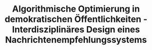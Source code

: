 ---
id: "interdisz-nes" # nochmal überlegen
method: "Seminar"
institution: "Fakultät für Wirtschafts- und Sozialwissenschaften"
title: "Algorithmische Optimierung in demokratischen Öffentlichkeiten - Interdisziplinäres Design eines Nachrichtenempfehlungssystems"
title_project: 
title_short: "Interdisziplinäres NES"
period: "Apr 22 ­­- Mar 23 (12 months)"
foerderlinie: "Fachspezifische Data Literacy"
round: "1"
lecture2go:
uhh_url: "https://www.hcl.uni-hamburg.de/ddlitlab/data-literacy-lehrlabor/erste-foerderrunde/08-interdisz-nes.html"
contributors: "Laura Laugwitz, Nadja Schaetz"
mentors: 
quote: "Politische Aushandlungsprozesse finden in demokratischen Öffentlichkeiten unter anderem über journalistische Strukturen statt. Redaktionelle Normen spielen für die Distribution von Nachrichten eine wichtige Rolle, wenngleich sie durch die Digitalisierungsprozesse vermehrt automatisiert stattfindet."
text: |
    ### Ausrichtung des Seminars

    Das Seminar richtete sich an Studierende der Kommunikationswissenschaft und der Informatik. Dabei ergänzten sich die kommunikationswissenschaftlichen und technischen Perspektiven der Studierenden. Neben den unterschiedlichen Perspektiven auf den Umgang mit Daten bringen die beiden Fachdisziplinen auch unterschiedliche Lernsozialisationen mit. Informatikstudierende lernen zumeist lösungs- und ergebnisorientiert, während Studierende der Sozialwissenschaften eher an komplexen Kontexten und Strukturen ansetzen und aus diesen Konsequenzen für Individuen und Gesellschaft herleiten. Diese unterschiedlichen Lernsozialisationen stellen eine Herausforderung für interdisziplinäres Lernen dar, zeigen aber auch die Notwendigkeit interdisziplinärer Projekte auf. Durch den Austausch konnten Datenpraktiken des eigenen Faches kritisch reflektiert werden. Inhaltlich wurden kommunikationswissenschaftliche Erklärungen für Mediennutzung und -wirkung behandelt, aber auch anwendungsspezifische, technische Herausforderungen betrachtet.

    Die Sitzungen des Seminars wurden in vier Themenblöcke unterteilt: Datenbasis Artikel, Datenbasis Userverhalten, Empfehlungslogiken sowie Distribution und Darstellung. Jeder dieser Themenblöcke bestand aus je einer Sitzung zu den spezifischen Perspektiven der Informatik und Kommunikationswissenschaft. In jeweils einer dritten Sitzung wurden diese Perspektiven zusammengeführt und auf die Praxis übertragen.

    ### Rückblick und Ergebnisse

    Studierende im Lehrprojekt verstehen nun die Funktionen eines Nachrichtenempfehlungssystems. Auch nicht‐technische Studierende konnten Kenntnisse im Umgang mit unstrukturierten Textdaten und Verhaltensdaten auf Nachrichtenwebseiten erlangen. Studierende verstehen ebenfalls die Rolle von Nachrichtenempfehlungssystemen in demokratischen Gesellschaften. Die Auseinandersetzung mit diesen Themen erfolgte größtenteils über theoretische und empirische Texte aus der Kommunikationswissenschaft, aber auch kritische Beiträge aus anderen sozialwissenschaftlichen Disziplinen trugen dazu bei. Durch kontinuierlichen Austausch untereinander und mit den Lehrenden sind die Studierenden nun in der Lage, unterschiedliche Forschungsperspektiven auf das Thema zu vereinen. Darüber hinaus entwickelten die Studierenden mithilfe von Wireframes in Kleingruppen Prototypen für ein Nachrichtenempfehlungssystem. Hier konnten sie ihr Wissen in Praxis umsetzen, und dabei auch eine Form von Konzeptionierung kennenlernen, die vor allem in der Kommunikationswissenschaft selten vermittelt wird. Gerade im Kontext der wachsenden technischen Anforderungen an Berufe im Journalismus sind dies Fähigkeiten, mit denen sich die Studierenden während und nach dem Studienabschluss hervorheben können. Durch den interdisziplinären Austausch über das Semester hinweg, haben die Studierenden auch ein besseres Verständnis für Epistemologien und Vokabular ihrer eigenen und anderer Fächer erlangt.

    Projektbasiertes Lernen, in dem Studierende ein Problem aus der realen Welt lösen sollen, zum Beispiel die Entwicklung eines Nachrichtenempfehlungssystems, konnte den Studierenden helfen, kritisches Denken und Fähigkeiten zur Problemlösung zu entwickeln und praktische Erfahrungen in diesen Bereich zu sammeln. Dieses Format soll für zukünftige Kurse verwendet werden, um Studierenden die Breite von Problemlösungen zu diesen Projekten aufzuzeigen.

    ### Tipps von Lehrenden für Lehrende

    Aktivitäten wie Diskussionen, Gruppenarbeit, Expert*innen‐Interviews und Warm‐Ups haben sich bewährt. Hybrider Unterricht als Format ist hilfreich, um Studierenden das Lernen in unterschiedlichen Lebensrealitätten zu ermöglichen. Außerdem wird der Einsatz von Co‐Teaching empfohlen, damit Lehrkräfte selbst direkt von der Praxis anderer protieren können. Innerhalb der Lehrveranstaltungen bieten sich sowohl digitale als auch analoge Werkzeuge (Quizzes, Flipcharts, Tafelbilder, Diskussionsdokumente, ...) an, um Gruppenarbeiten und Dikussionen strukturiert zu begleiten.

image: "https://www.hcl.uni-hamburg.de/18800260/projektfoto-f909d2a4a17833c89da277bd27e648b327a6bedb.jpg"
image_credit: "Gül Isik / pexels"
link_external:
stine: "WiSe 2022/23:  Seminar https://www.stine.uni-hamburg.de/scripts/mgrqispi.dll?APPNAME=CampusNet&PRGNAME=COURSEDETAILS&ARGUMENTS=-N000000000000001,-N000605,-N0,-N383163373165921,-N383163373139922,-N0,-N0,-N3,-A3WPCHSKMRf5mRgRUYqoz7fwexqaZmSLExdZYWM5T3uHBHByAYSA8fj5gRdewmN6QvNPzcQp6RDFZPBooWQoKfNP7CuDNPqWLmzUzOImqPYwYfDZExqHaQuLMed9-vYG3ff5BeuaACfwlxqo3cdovmQ53efmZvuWsPBwzcqLNYWRXHu7ZvzHmeMRQcWKlOYHaHMPPHDm37ZPxWzGAYSaNCuPl7tZjHq5QmB7NRSR8xqAFxg55CfN-v-n6fjmeHzUIQj5EVooKHzPEeWp6OZHvcdmAWUPucU5eOSHvcgLlYfftWQHTQSeF7dGwvzWTcBLjOIWPcBNAWZLMcolZ4Mm0QDHafjKEx-5U7gHHWYndPSmTQQoavqa9PNWUPYZfWfANfDKjvZeZxqGvVNoAHWUL4MRmPdoYxdLgHqcj4YPkejmPfIpMxdAhvMPLQW5NOoHU3omWcfLjOfNNvMRYmuaFQzm7PgiwfZmzOSRNVUHefMoyrqw67QpExUWg7uLWmoHSOZVtRqHtvUeZcjLFPYP73SAUHjRUOYoXOYatxfwXQBwzR-DFWNVFcB6kQNNtHBLvVYAWvdGfR-mNxZpVRDPkRfD64foBrMmj3YKTRqZ8fqK-VMpDvU5keDwvxoUxmBH0xqWX4MDAVSpYmBofPjFAOqZxcWLzWYHePMHWPSAFxMlj4uPu7DWzRq6SWMmlfd6BxYU67WW3xfP9PdGNxfKB7NHD7qRxPzUERMBdvdf-VgLgONWVmNVF4YAL4QR3Pf66"
---